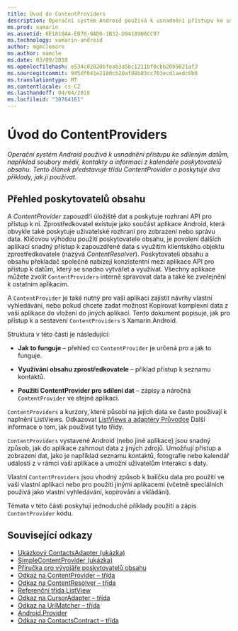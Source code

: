 ```yaml
---
title: Úvod do ContentProviders
description: Operační systém Android používá k usnadnění přístupu ke sdíleným datům, například soubory médií, kontakty a informací z kalendáře poskytovatelů obsahu. Tento článek představuje třídu ContentProvider a poskytuje dva příklady, jak ji používat.
ms.prod: xamarin
ms.assetid: 6E1810AA-EB70-9AD0-1B32-D9418908CC97
ms.technology: xamarin-android
author: mgmclemore
ms.author: mamcle
ms.date: 03/09/2018
ms.openlocfilehash: e534c02820bfeab3a5bc1211bf0cbb20b9821af3
ms.sourcegitcommit: 945df041e2180cb20af08b83cc703ecd1aedc6b0
ms.translationtype: MT
ms.contentlocale: cs-CZ
ms.lasthandoff: 04/04/2018
ms.locfileid: "30764161"
---
```

# <a name="intro-to-contentproviders"></a>Úvod do ContentProviders

_Operační systém Android používá k usnadnění přístupu ke sdíleným datům, například soubory médií, kontakty a informací z kalendáře poskytovatelů obsahu. Tento článek představuje třídu ContentProvider a poskytuje dva příklady, jak ji používat._


## <a name="content-providers-overview"></a>Přehled poskytovatelů obsahu

A *ContentProvider* zapouzdří úložiště dat a poskytuje rozhraní API pro přístup k ní. Zprostředkovatel existuje jako součást aplikace Android, která obvykle také poskytuje uživatelské rozhraní pro zobrazení nebo správu data. Klíčovou výhodou použití poskytovatele obsahu, je povolení dalších aplikací snadný přístup k zapouzdřené data s využitím klientského objektu zprostředkovatele (nazývá *ContentResolver*). Poskytovateli obsahu a obsahu překladač společně nabízejí konzistentní mezi aplikace API pro přístup k datům, který se snadno vytvářet a využívat. Všechny aplikace můžete zvolit `ContentProviders` interně spravovat data a také ke zveřejnění k ostatním aplikacím.

A `ContentProvider` je také nutný pro vaši aplikaci zajistit návrhy vlastní vyhledávání, nebo pokud chcete zadat možnost Kopírovat komplexní data z vaší aplikace do vložení do jiných aplikací. Tento dokument popisuje, jak pro přístup k a sestavení `ContentProviders` s Xamarin.Android.

Struktura v této části je následující:

- **Jak to funguje** &ndash; přehled co `ContentProvider` je určená pro a jak to funguje.

- **Využívání obsahu zprostředkovatele** &ndash; příklad přístup k seznamu kontaktů.

- **Použití ContentProvider pro sdílení dat** &ndash; zápisy a náročná `ContentProvider` ve stejné aplikaci.

`ContentProviders` a kurzory, které působí na jejich data se často používají k naplnění ListViews. Odkazovat [ListViews a adaptéry Průvodce](~/android/user-interface/layouts/list-view/index.md) Další informace o tom, jak používat tyto třídy.

`ContentProviders` vystavené Android (nebo jiné aplikace) jsou snadný způsob, jak do aplikace zahrnout data z jiných zdrojů. Umožňují přístup a zobrazení dat, jako je například seznamu kontaktů, fotografie nebo kalendář události z v rámci vaší aplikace a umožní uživatelům interakci s daty.

Vlastní `ContentProviders` jsou vhodný způsob k balíčku data pro použití ve vaší vlastní aplikaci nebo pro použití jinými aplikacemi (včetně speciálních používá jako vlastní vyhledávání, kopírování a vkládání).

Témata v této části poskytují jednoduché příklady použití a zápis `ContentProvider` kódu.



## <a name="related-links"></a>Související odkazy

- [Ukázkový ContactsAdapter (ukázka)](https://developer.xamarin.com/samples/monodroid/PlatformFeatures/ContactsAdapterDemo/)
- [SimpleContentProvider (ukázka)](https://developer.xamarin.com/samples/monodroid/PlatformFeatures/SimpleContentProvider)
- [Příručka pro vývojáře poskytovatelů obsahu](http://developer.android.com/guide/topics/providers/content-providers.html)
- [Odkaz na ContentProvider – třída](https://developer.xamarin.com/api/type/Android.Content.ContentProvider/)
- [Odkaz na ContentResolver – třída](https://developer.xamarin.com/api/type/Android.Content.ContentResolver/)
- [Referenční třída ListView](https://developer.xamarin.com/api/type/Android.Widget.ListView/)
- [Odkaz na CursorAdapter – třída](https://developer.xamarin.com/api/type/Android.Widget.CursorAdapter/)
- [Odkaz na UriMatcher – třída](https://developer.xamarin.com/api/type/Android.Content.UriMatcher/)
- [Android.Provider](https://developer.xamarin.com/api/namespace/Android.Provider/)
- [Odkaz na ContactsContract – třída](https://developer.xamarin.com/api/type/Android.Provider.ContactsContract/)
